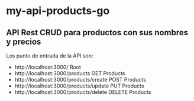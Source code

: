 # my-api-products-go

## API Rest CRUD para productos con sus nombres y precios

Los punto de entrada de la API son:

- http://localhost:3000/ Root
- http://localhost:3000/products GET Products
- http://localhost:3000/products/create POST Products
- http://localhost:3000/products/update PUT Products
- http://localhost:3000/products/delete DELETE Products
